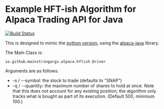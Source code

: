 # Example HFT-ish Algorithm for Alpaca Trading API for Java

<a href="https://travis-ci.org/mainstringargs/example-hftish-alpaca-java"><img src="https://travis-ci.org/mainstringargs/example-hftish-alpaca-java.svg?branch=master" alt="Build Status"></a>

This is designed to mimic the [python version](https://github.com/alpacahq/example-hftish), using the [alpaca-java](https://github.com/mainstringargs/alpaca-java) library.

The Main Class is:

```
io.github.mainstringargs.alpaca.hftish.Driver
```

Arguments are as follows:

* -s / --symbol: the stock to trade (defaults to "SNAP")
* -q / --quantity: the maximum number of shares to hold at once. Note that this does not account for any existing position; the algorithm only tracks what is bought as part of its execution. (Default 500, minimum 100.)
